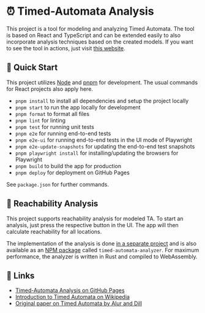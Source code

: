# ⏰ Timed-Automata Analysis

This project is a tool for modeling and analyzing Timed Automata.
The tool is based on React and TypeScript and can be extended easily to also incorporate analysis techniques based on the created models.
If you want to see the tool in actions, just visit [this website](https://luth1um.github.io/timed-automata-analysis/).

## 🚀 Quick Start

This project utilizes [Node](https://nodejs.org/) and [pnpm](https://pnpm.io/) for development.
The usual commands for React projects also apply here.

- `pnpm install` to install all dependencies and setup the project locally
- `pnpm start` to run the app locally for development
- `pnpm format` to format all files
- `pnpm lint` for linting
- `pnpm test` for running unit tests
- `pnpm e2e` for running end-to-end tests
- `pnpm e2e-ui` for running end-to-end tests in the UI mode of Playwright
- `pnpm e2e-update-snapshots` for updating the end-to-end test snapshots
- `pnpm playwright install` for installing/updating the browsers for Playwright
- `pnpm build` to build the app for production
- `pnpm deploy` for deployment on GitHub Pages

See `package.json` for further commands.

## 🎯 Reachability Analysis

This project supports reachability analysis for modeled TA.
To start an analysis, just press the respective button in the UI.
The app will then calculate reachability for all locations.

The implementation of the analysis is done [in a separate project](https://github.com/luth1um/timed-automata-analyzer) and is also available as an [NPM package](https://www.npmjs.com/package/timed-automata-analyzer) called `timed-automata-analyzer`.
For maximum performance, the analyzer is written in Rust and compiled to WebAssembly.

## 🔗 Links

- [Timed-Automata Analysis on GitHub Pages](https://luth1um.github.io/timed-automata-analysis/)
- [Introduction to Timed Automata on Wikipedia](https://en.wikipedia.org/wiki/Timed_automaton)
- [Original paper on Timed Automata by Alur and Dill](https://doi.org/10.1007/BFb0032042)
